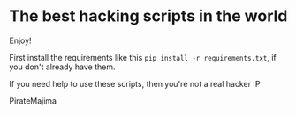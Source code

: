 # The best hacking scripts in the world

Enjoy!

First install the requirements like this `pip install -r requirements.txt`, if you don't already have them.

If you need help to use these scripts, then you're not a real hacker :P

PirateMajima